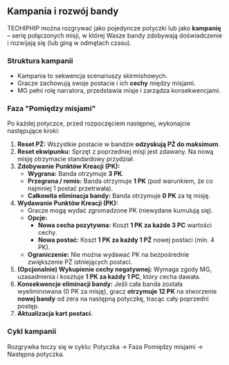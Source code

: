 ## Kampania i rozwój bandy

TEOHIPHIP można rozgrywać jako pojedyncze potyczki lub jako **kampanię** – serię połączonych misji, w której Wasze bandy zdobywają doświadczenie i rozwijają się (lub giną w odmętach czasu).

### Struktura kampanii

* Kampania to sekwencja scenariuszy skirmishowych.
* Gracze zachowują swoje postacie i ich **cechy** między misjami.
* MG pełni rolę narratora, przedstawia misje i zarządza konsekwencjami.

### Faza "Pomiędzy misjami"

Po każdej potyczce, przed rozpoczęciem następnej, wykonajcie następujące kroki:

1.  **Reset PŻ:** Wszystkie postacie w bandzie **odzyskują PŻ do maksimum**.
2.  **Reset ekwipunku:** Sprzęt z poprzedniej misji jest zdawany. Na nową misję otrzymacie standardowy przydział.
3.  **Zdobywanie Punktów Kreacji (PK):**
    * **Wygrana:** Banda otrzymuje **3 PK**.
    * **Przegrana / remis:** Banda otrzymuje **1 PK** (pod warunkiem, że co najmniej 1 postać przetrwała).
    * **Całkowita eliminacja bandy:** Banda otrzymuje **0 PK** za tę misję.
4.  **Wydawanie Punktów Kreacji (PK):**
    * Gracze mogą wydać zgromadzone PK (niewydane kumulują się).
    * **Opcje:**
        * **Nowa cecha pozytywna:** Koszt **1 PK za każde 3 PC** wartości cechy.
        * **Nowa postać:** Koszt **1 PK za każdy 1 PŻ** nowej postaci (min. 4 PK).
    * **Ograniczenie:** Nie można wydawać PK na bezpośrednie zwiększenie PŻ istniejących postaci.
5.  **(Opcjonalnie) Wykupienie cechy negatywnej:** Wymaga zgody MG, uzasadnienia i kosztuje **1 PK za każdy 1 PC**, który cecha dawała.
6.  **Konsekwencje eliminacji bandy:** Jeśli cała banda została wyeliminowana (0 PK za misję), gracz **otrzymuje 12 PK** na stworzenie **nowej bandy** od zera na następną potyczkę, tracąc cały poprzedni postęp.
7.  **Aktualizacja kart postaci.**

### Cykl kampanii

Rozgrywka toczy się w cyklu: Potyczka -> Faza Pomiędzy misjami -> Następna potyczka.
